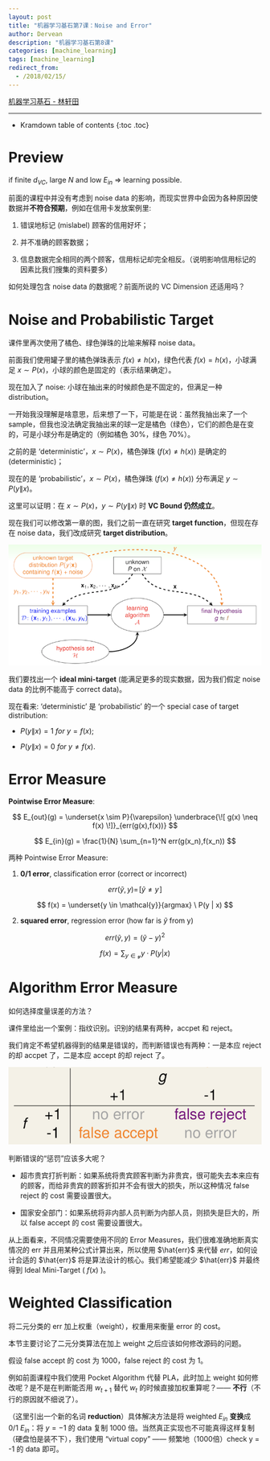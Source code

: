 ```yaml
---
layout: post
title: "机器学习基石第7课：Noise and Error"
author: Dervean
description: "机器学习基石第8课"
categories: [machine_learning]
tags: [machine_learning]
redirect_from:
  - /2018/02/15/
---
```


[机器学习基石 - 林轩田](https://www.csie.ntu.edu.tw/~htlin/course/mlfound17fall/)

---

* Kramdown table of contents
{:toc .toc}

# Preview

if finite $d_{VC}$, large $N$ and low $E_{in}$ $\Longrightarrow$ learning possible.

前面的课程中并没有考虑到 noise data 的影响，而现实世界中会因为各种原因使数据并**不符合预期**，例如在信用卡发放案例里: 

1. 错误地标记 (mislabel) 顾客的信用好坏；

2. 并不准确的顾客数据；

3. 信息数据完全相同的两个顾客，信用标记却完全相反。（说明影响信用标记的因素比我们搜集的资料要多）

如何处理包含 noise data 的数据呢？前面所说的 VC Dimension 还适用吗？

# Noise and Probabilistic Target

课件里再次使用了橘色、绿色弹珠的比喻来解释 noise data。

前面我们使用罐子里的橘色弹珠表示 $f(x) \neq h(x)$，绿色代表 $f(x) = h(x)$，小球满足 $x \sim P(x)$，小球的颜色是固定的（表示结果确定）。

现在加入了 noise: 小球在抽出来的时候颜色是不固定的，但满足一种 distribution。

一开始我没理解是啥意思，后来想了一下，可能是在说：虽然我抽出来了一个 sample，但我也没法确定我抽出来的球一定是橘色（绿色），它们的颜色是在变的，可是小球分布是确定的（例如橘色 30%，绿色 70%）。

之前的是 ‘deterministic’，$x \sim P(x)$，橘色弹珠 ($f(x) \neq h(x)$) 是确定的 (deterministic)；

现在的是 ‘probabilistic’，$x \sim P(x)$，橘色弹珠 ($f(x) \neq h(x)$) 分布满足 $y \sim P(y \| x)$。

这里可以证明：在 $x \sim P(x)$，$y \sim P(y \| x)$ 时 **VC Bound 仍然成立**。

现在我们可以修改第一章的图，我们之前一直在研究 **target function**，但现在存在 noise data，我们改成研究 **target distribution**。

![noise-and-probabilistic-target](/images/machine-learning-foundations/noise-and-error-noise-and-probabilistic-target-1.png "noise and target distribution")

我们要找出一个 **ideal mini-target** (能满足更多的现实数据，因为我们假定 noise data 的比例不能高于 correct data)。

现在看来: ‘deterministic’ 是 ‘probabilistic’ 的一个 special case of target distribution:

- $P(y \| x) = 1 \ for \ y = f(x)$;

- $P(y \| x) = 0 \ for \ y \neq f(x)$.

# Error Measure

**Pointwise Error Measure**:

$$ E_{out}(g) = \underset{x \sim P}{\varepsilon} \underbrace{\![ g(x) \neq f(x) \!]}_{err(g(x),f(x))}  $$

$$ E_{in}(g) = \frac{1}{N} \sum_{n=1}^N err(g(x_n),f(x_n)) $$

两种 Pointwise Error Measure:

1. **0/1 error**, classification error (correct or incorrect)

  $$ err(\tilde{y} , y) = \![ \tilde{y} \neq y \!] $$

  $$ f(x) = \underset{y \in \mathcal{y}}{argmax} \ P(y | x) $$

2. **squared error**, regression error (how far is $\tilde{y}$ from y)

  $$ err(\tilde{y} , y) = (\tilde{y} - y)^2 $$

  $$ f(x) = \sum_{y \in \mathcal{y}} y \cdotp P(y | x) $$

# Algorithm Error Measure

如何选择度量误差的方法？

课件里给出一个案例：指纹识别。识别的结果有两种，accpet 和 reject。

我们肯定不希望机器得到的结果是错误的，而判断错误也有两种：一是本应 reject 的却 accpet 了，二是本应 accept 的却 reject 了。

![algorithm-error-measure](/images/machine-learning-foundations/noise-and-error-noise-algorithm-error-measure-1.png "two types of error: false accept and false reject")

判断错误的“惩罚”应该多大呢？

- 超市贵宾打折判断：如果系统将贵宾顾客判断为非贵宾，很可能失去本来应有的顾客，而给非贵宾的顾客折扣并不会有很大的损失，所以这种情况 false reject 的 cost 需要设置很大。

- 国家安全部门：如果系统将非内部人员判断为内部人员，则损失是巨大的，所以 false accept 的 cost 需要设置很大。

从上面看来，不同情况需要使用不同的 Error Measures，我们很难准确地断真实情况的 err 并且用某种公式计算出来，所以使用 $\hat{err}$ 来代替 $err$，如何设计合适的 $\hat{err}$ 将是算法设计的核心。我们希望能减少 $\hat{err}$ 并最终得到 Ideal Mini-Target ( $f(x)$ )。

# Weighted Classification

将二元分类的 err 加上权重（weight），权重用来衡量 error 的 cost。

本节主要讨论了二元分类算法在加上 weight 之后应该如何修改源码的问题。

假设 false accept 的 cost 为 1000，false reject 的 cost 为 1。

例如前面课程中我们使用 Pocket Algorithm 代替 PLA，此时加上 weight 如何修改呢？是不是在判断能否用 $w_{t+1}$ 替代 $w_t$ 的时候直接加权重算呢？—— **不行**（不行的原因就不细说了）。

（这里引出一个新的名词 **reduction**）具体解决方法是将 weighted $E_{in}$ **变换**成 0/1 $E_{in}$：将 $y = -1$ 的 data 复制 1000 倍。当然真正实现也不可能真得这样复制（硬盘怕是装不下），我们使用 “virtual copy” —— 频繁地（1000倍）check y = -1 的 data 即可。

































